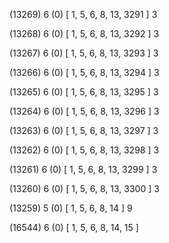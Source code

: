 (13269) 6 (0) [ 1, 5, 6, 8, 13, 3291 ] 3 


(13268) 6 (0) [ 1, 5, 6, 8, 13, 3292 ] 3 


(13267) 6 (0) [ 1, 5, 6, 8, 13, 3293 ] 3 


(13266) 6 (0) [ 1, 5, 6, 8, 13, 3294 ] 3 


(13265) 6 (0) [ 1, 5, 6, 8, 13, 3295 ] 3 


(13264) 6 (0) [ 1, 5, 6, 8, 13, 3296 ] 3 


(13263) 6 (0) [ 1, 5, 6, 8, 13, 3297 ] 3 


(13262) 6 (0) [ 1, 5, 6, 8, 13, 3298 ] 3 


(13261) 6 (0) [ 1, 5, 6, 8, 13, 3299 ] 3 


(13260) 6 (0) [ 1, 5, 6, 8, 13, 3300 ] 3 


(13259) 5 (0) [ 1, 5, 6, 8, 14 ] 9 


(16544) 6 (0) [ 1, 5, 6, 8, 14, 15 ]  

